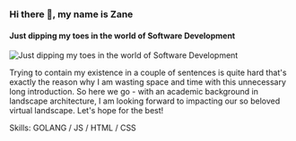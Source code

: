 ### Hi there 👋, my name is Zane
#### Just dipping my toes in the world of Software Development
![Just dipping my toes in the world of Software Development]()

Trying to contain my existence in a couple of sentences is quite hard that's exactly the reason why I am wasting space and time with this unnecessary long introduction. So here we go - with an academic background in landscape architecture, I am looking forward to impacting our so beloved virtual landscape. Let's hope for the best!

Skills: GOLANG  / JS / HTML / CSS
